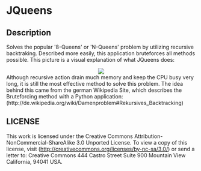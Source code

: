 JQueens
=======

Description
-----------
Solves the popular '8-Queens' or 'N-Queens' problem by utilizing recursive backtraking.
Described more easily, this application bruteforces all methods possible.
This picture is a visual explanation of what JQueens does:
<div align="center"><img src="http://upload.wikimedia.org/wikipedia/commons/1/1f/Eight-queens-animation.gif" /></div>
Although recursive action drain much memory and keep the CPU busy very long, it is still the most effective method to solve this problem.
The idea behind this came from the german Wikipedia Site, which describes the Bruteforcing method with a Python application: (http://de.wikipedia.org/wiki/Damenproblem#Rekursives_Backtracking)

LICENSE
-------
This work is licensed under the Creative Commons Attribution-NonCommercial-ShareAlike 3.0 Unported License.
To view a copy of this license, visit
(http://creativecommons.org/licenses/by-nc-sa/3.0/)
or send a letter to: 
Creative Commons
444 Castro Street
Suite 900
Mountain View
California, 94041
USA.
